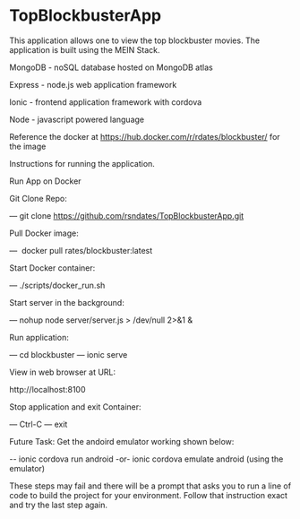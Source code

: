 # TopBlockbusterApp
This application allows one to view the top blockbuster movies.  The application is built using the MEIN Stack.

MongoDB - noSQL database hosted on MongoDB atlas

Express - node.js web application framework

Ionic - frontend application framework with cordova

Node - javascript powered language

Reference the docker at https://hub.docker.com/r/rdates/blockbuster/  for the image

Instructions for running the application.

Run App on Docker


Git Clone Repo: 

— git clone https://github.com/rsndates/TopBlockbusterApp.git

Pull Docker image: 

 —  docker pull rates/blockbuster:latest

Start Docker container:

— ./scripts/docker_run.sh

Start server in the background:

— nohup node server/server.js > /dev/null 2>&1 &

Run application:

— cd blockbuster
— ionic serve

View in web browser at URL:

http://localhost:8100

Stop application and exit Container: 

— Ctrl-C
— exit

Future Task: Get the andoird emulator working shown below:

-- ionic cordova run android      -or-     ionic cordova emulate android     (using the emulator)

These steps may fail and there will  be a prompt that asks you to run a line of code to build the project for your environment. Follow that instruction exact and try the last step again.


